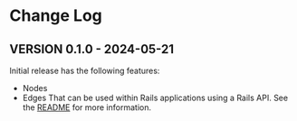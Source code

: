 # Change Log

## VERSION 0.1.0 - 2024-05-21

Initial release has the following features:

- Nodes
- Edges
  That can be used within Rails applications using a Rails API.
  See the [README](README.md) for more information.
